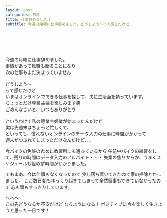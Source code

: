 ```yaml
---
layout: post
categories: 日常
title: 仕事辞めました！
subtitle: 今週の月曜に仕事辞めました。どうしよう～って感じだけど

---
```


<br>
<br>
<br>
今週の月曜に仕事辞めました。<br>
事情があって転職も断ることになり<br>
次の仕事もまだ決まっていません<br>
<br>
どうしよう～<br>
って感じだけど<br>
いまはオンラインでできる仕事を探して、夫に生活面を頼っています。<br>
ちょっとだけ専業主婦を楽しみます笑<br>
ごめんなさいと、いつもありがとう<br>
<br>
というわけで私の専業主婦業が始まったんだけど<br>
実は先週末はちょっと忙しくて、<br>
といっても、慣れないオンラインのデータ入力の仕事に時間がかかって<br>
週末がつぶれてしまっただけなんだけど、、、<br>

今バイクの免許のために教習所にも通っているから
午前中バイクの練習をして、残りの時間はデータ入力のアルバイト・・・
失業の焦りからか、うまくスケジュールも組めず時間がかかりました。

でもまあ、今は仕事もなくなったので
少し落ち着いてきたので家の掃除とかしました。
ここ数日朝もゆっくり起きてしまって全然家事もできていなかったので
心も頭もすっきりしています。

へへへ<br>
この先どうなるか不安だけど
なるようになる！
ポジティブに今を楽しく生きようと思った一日です！
<br>
<br>
<br>
